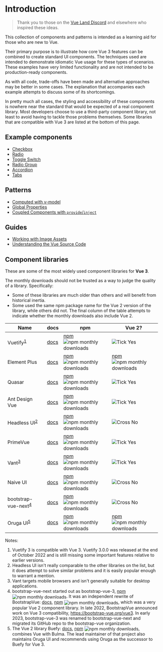 # Introduction

> Thank you to those on the [Vue Land Discord](https://chat.vuejs.org/) and elsewhere who inspired these ideas.

This collection of components and patterns is intended as a learning aid for those who are new to Vue.

Their primary purpose is to illustrate how core Vue 3 features can be combined to create standard UI components. The techniques used are intended to demonstrate idiomatic Vue usage for these types of scenarios. These examples have very limited functionality and are not intended to be production-ready components.

As with all code, trade-offs have been made and alternative approaches may be better in some cases. The explanation that accompanies each example attempts to discuss some of its shortcomings.

In pretty much all cases, the styling and accessibility of these components is nowhere near the standard that would be expected of a real component library. Most developers choose to use a third-party component library, not least to avoid having to tackle those problems themselves. Some libraries that are compatible with Vue 3 are listed at the bottom of this page.

## Example components

* [Checkbox](./components/checkbox.html)
* [Radio](./components/radio.html)
* [Toggle Switch](./components/toggle-switch.html)
* [Radio Group](./components/radio-group.html)
* [Accordion](./components/accordion.html)
* [Tabs](./components/tabs.html)

## Patterns

* [Computed with v-model](./patterns/computed-v-model.html)
* [Global Properties](./patterns/global-properties.html)
* [Coupled Components with `provide`/`inject`](./patterns/coupled-components-with-provide-inject.html)

## Guides

* [Working with Image Assets](./guides/working-with-image-assets.html)
* [Understanding the Vue Source Code](./advanced/understanding-the-vue-source-code.html)

## Component libraries

These are some of the most widely used component libraries for **Vue 3**.

The monthly downloads should not be trusted as a way to judge the quality of a library. Specifically:
* Some of these libraries are much older than others and will benefit from historical inertia.
* Some used the same npm package name for the Vue 2 version of the library, while others did not. The final column of the table attempts to indicate whether the monthly downloads also include Vue 2.

<style>
img[src^="https://img.shields.io"] {
  vertical-align: middle;
}
</style>
<script setup>
const cross = './images/cross.svg'
const tick = './images/tick.svg'
</script>

<table>
  <thead>
    <tr><th>Name</th><th>docs</th><th>npm</th><th>Vue 2?</th></tr>
  </thead>  
  <tbody>
    <tr>
      <td>Vuetify<sup><a href="#component-libraries-notes">1</a></sup></td>
      <td><a href="https://next.vuetifyjs.com/en/introduction/why-vuetify/" target="_blank" rel="noopener noreferrer">docs</a></td>
      <td><a href="https://www.npmjs.com/package/vuetify" target="_blank" rel="noopener noreferrer">npm</a> <img alt="npm monthly downloads" src="https://img.shields.io/npm/dm/vuetify?color=%235588cc&label="></td>
      <td><img :src="tick" alt="Tick">&nbsp;Yes</td>
    </tr>
    <tr>
      <td>Element Plus</td>
      <td><a href="https://element-plus.org/en-US/" target="_blank" rel="noopener noreferrer">docs</a></td>
      <td><a href="https://www.npmjs.com/package/element-plus" target="_blank" rel="noopener noreferrer">npm</a> <img alt="npm monthly downloads" src="https://img.shields.io/npm/dm/element-plus?color=%235588cc&label="></td>
      <td><a href="https://www.npmjs.com/package/element-ui" target="_blank" rel="noopener noreferrer">npm</a> <img alt="npm monthly downloads" src="https://img.shields.io/npm/dm/element-ui?color=%235588cc&label="></td>
    </tr>
    <tr>
      <td>Quasar</td>
      <td><a href="https://quasar.dev/vue-components/" target="_blank" rel="noopener noreferrer">docs</a></td>
      <td><a href="https://www.npmjs.com/package/quasar" target="_blank" rel="noopener noreferrer">npm</a> <img alt="npm monthly downloads" src="https://img.shields.io/npm/dm/quasar?color=%235588cc&label="></td>
      <td><img :src="tick" alt="Tick">&nbsp;Yes</td>
    </tr>
    <tr>
      <td>Ant Design Vue</td>
      <td><a href="https://www.antdv.com/components/overview/" target="_blank" rel="noopener noreferrer">docs</a></td>
      <td><a href="https://www.npmjs.com/package/ant-design-vue" target="_blank" rel="noopener noreferrer">npm</a> <img alt="npm monthly downloads" src="https://img.shields.io/npm/dm/ant-design-vue?color=%235588cc&label="></td>
      <td><img :src="tick" alt="Tick">&nbsp;Yes</td>
    </tr>
    <tr>
      <td>Headless UI<sup><a href="#component-libraries-notes">2</a></sup></td>
      <td><a href="https://headlessui.dev/" target="_blank" rel="noopener noreferrer">docs</a></td>
      <td><a href="https://www.npmjs.com/package/@headlessui/vue" target="_blank" rel="noopener noreferrer">npm</a> <img alt="npm monthly downloads" src="https://img.shields.io/npm/dm/@headlessui/vue?color=%235588cc&label="></td>
      <td><img :src="cross" alt="Cross">&nbsp;No</td>
    </tr>
    <tr>
      <td>PrimeVue</td>
      <td><a href="https://primefaces.org/primevue/setup" target="_blank" rel="noopener noreferrer">docs</a></td>
      <td><a href="https://www.npmjs.com/package/primevue" target="_blank" rel="noopener noreferrer">npm</a> <img alt="npm monthly downloads" src="https://img.shields.io/npm/dm/primevue?color=%235588cc&label="></td>
      <td><img :src="tick" alt="Tick">&nbsp;Yes</td>
    </tr>
    <tr>
      <td>Vant<sup><a href="#component-libraries-notes">3</a></sup></td>
      <td><a href="https://vant-ui.github.io/vant" target="_blank" rel="noopener noreferrer">docs</a></td>
      <td><a href="https://www.npmjs.com/package/vant" target="_blank" rel="noopener noreferrer">npm</a> <img alt="npm monthly downloads" src="https://img.shields.io/npm/dm/vant?color=%235588cc&label="></td>
      <td><img :src="tick" alt="Tick">&nbsp;Yes</td>
    </tr>
    <tr>
      <td>Naive UI</td>
      <td><a href="https://www.naiveui.com/" target="_blank" rel="noopener noreferrer">docs</a></td>
      <td><a href="https://www.npmjs.com/package/naive-ui" target="_blank" rel="noopener noreferrer">npm</a> <img alt="npm monthly downloads" src="https://img.shields.io/npm/dm/naive-ui?color=%235588cc&label="></td>
      <td><img :src="cross" alt="Cross">&nbsp;No</td>
    </tr>
    <tr>
      <td>bootstrap-vue-next<sup><a href="#component-libraries-notes">4</a></sup></td>
      <td><a href="https://bootstrap-vue.github.io/bootstrap-vue-next/" target="_blank" rel="noopener noreferrer">docs</a></td>
      <td><a href="https://www.npmjs.com/package/bootstrap-vue-next" target="_blank" rel="noopener noreferrer">npm</a> <img alt="npm monthly downloads" src="https://img.shields.io/npm/dm/bootstrap-vue-next?color=%235588cc&label="></td>
      <td><img :src="cross" alt="Cross">&nbsp;No</td>
    </tr>
    <tr>
      <td>Oruga UI<sup><a href="#component-libraries-notes">5</a></sup></td>
      <td><a href="https://oruga.io/documentation/" target="_blank" rel="noopener noreferrer">docs</a></td>
      <td><a href="https://www.npmjs.com/package/@oruga-ui/oruga-next" target="_blank" rel="noopener noreferrer">npm</a> <img alt="npm monthly downloads" src="https://img.shields.io/npm/dm/@oruga-ui/oruga-next?color=%235588cc&label="></td>
      <td><a href="https://www.npmjs.com/package/@oruga-ui/oruga" target="_blank" rel="noopener noreferrer">npm</a> <img alt="npm monthly downloads" src="https://img.shields.io/npm/dm/@oruga-ui/oruga?color=%235588cc&label="></td>
    </tr>
  </tbody>
</table>

<div id="component-libraries-notes"></div>

Notes:

1. Vuetify 3 is compatible with Vue 3. Vuetify 3.0.0 was released at the end of October 2022 and is still missing some important features relative to earlier versions.
2. Headless UI isn't really comparable to the other libraries on the list, but it does attempt to solve similar problems and it is easily popular enough to warrant a mention.
3. Vant targets mobile browsers and isn't generally suitable for desktop applications.
4. bootstrap-vue-next started out as bootstrap-vue-3, <a href="https://www.npmjs.com/package/bootstrap-vue-3" target="_blank" rel="noopener noreferrer">npm</a> <img alt="npm monthly downloads" src="https://img.shields.io/npm/dm/bootstrap-vue-3?color=%235588cc&label=">. It was an independent rewrite of BootstrapVue: <a href="https://bootstrap-vue.org/" target="_blank" rel="noopener noreferrer">docs</a>, <a href="https://www.npmjs.com/package/bootstrap-vue" target="_blank" rel="noopener noreferrer">npm</a> <img alt="npm monthly downloads" src="https://img.shields.io/npm/dm/bootstrap-vue?color=%235588cc&label=">, which was a very popular Vue 2 component library. In late 2022, BootstrapVue announced work on Vue 3 compatibility, <https://bootstrap-vue.org/vue3>. In early 2023, bootstrap-vue-3 was renamed to bootstrap-vue-next and migrated its GitHub repo to the bootstrap-vue organization.    
5. The Vue 2 library Buefy: <a href="https://buefy.org/" target="_blank" rel="noopener noreferrer">docs</a>, <a href="https://www.npmjs.com/package/buefy" target="_blank" rel="noopener noreferrer">npm</a> <img alt="npm monthly downloads" src="https://img.shields.io/npm/dm/buefy?color=%235588cc&label=">, combines Vue with Bulma. The lead maintainer of that project also maintains Oruga UI and recommends using Oruga as the successor to Buefy for Vue 3.
